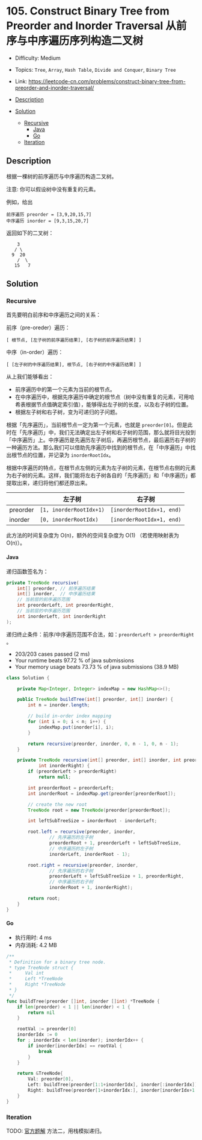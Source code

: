 <!-- omit in toc -->
# 105. Construct Binary Tree from Preorder and Inorder Traversal 从前序与中序遍历序列构造二叉树

- Difficulty: Medium
- Topics: `Tree`, `Array`, `Hash Table`, `Divide and Conquer`, `Binary Tree`
- Link: https://leetcode-cn.com/problems/construct-binary-tree-from-preorder-and-inorder-traversal/

- [Description](#description)
- [Solution](#solution)
  - [Recursive](#recursive)
    - [Java](#java)
    - [Go](#go)
  - [Iteration](#iteration)

## Description

根据一棵树的前序遍历与中序遍历构造二叉树。

注意:
你可以假设树中没有重复的元素。

例如，给出
```
前序遍历 preorder = [3,9,20,15,7]
中序遍历 inorder = [9,3,15,20,7]
```
返回如下的二叉树：
```
    3
   / \
  9  20
    /  \
   15   7
```

## Solution

### Recursive

首先要明白前序和中序遍历之间的关系：

前序（pre-oreder）遍历：
```
[ 根节点, [左子树的前序遍历结果], [右子树的前序遍历结果] ]
```

中序（in-order）遍历：
```
[ [左子树的中序遍历结果], 根节点, [右子树的中序遍历结果] ]
```

从上我们能够看出：
- 前序遍历中的第一个元素为当前的根节点。
- 在中序遍历中，根据先序遍历中确定的根节点（树中没有重复的元素，可用哈希表根据节点值确定索引值），能够得出左子树的长度，以及右子树的位置。
- 根据左子树和右子树，变为可递归的子问题。

根据「先序遍历」，当前根节点一定为第一个元素，也就是 `preorder[0]`。但是此时在「先序遍历」中，我们无法确定出左子树和右子树的范围，那么就将目光投到「中序遍历」上。中序遍历是先遍历左子树后，再遍历根节点，最后遍历右子树的一种遍历方法。那么我们可以借助先序遍历中找到的根节点，在「中序遍历」中找出根节点的位置，并记录为 `inorderRootIdx`。

根据中序遍历的特点，在根节点左侧的元素为左子树的元素，在根节点右侧的元素为右子树的元素。这样，我们能将左右子树各自的「先序遍历」和「中序遍历」都提取出来，递归将他们都还原出来。

||左子树|右子树|
|----|----|----|
|preorder| `[1, inorderRootIdx+1)` | `[inorderRootIdx+1, end)` |
|inorder| `[0, inorderRootIdx)` | `[inorderRootIdx+1, end)` |

此方法的时间复杂度为 O(n)，额外的空间复杂度为 O(1) （若使用映射表为 O(n)）。

#### Java

递归函数签名为：
```java
private TreeNode recursive(
    int[] preorder, // 前序遍历结果
    int[] inorder,  // 中序遍历结果
    // 当前层的前序遍历范围
    int preorderLeft, int preorderRight,
    // 当前层的中序遍历范围
    int inorderLeft, int inorderRight
);
```

递归终止条件：前序/中序遍历范围不合法，如：`preorderLeft > preorderRight` 。

- 203/203 cases passed (2 ms)
- Your runtime beats 97.72 % of java submissions
- Your memory usage beats 73.73 % of java submissions (38.9 MB)

```java
class Solution {

    private Map<Integer, Integer> indexMap = new HashMap<>();

    public TreeNode buildTree(int[] preorder, int[] inorder) {
        int n = inorder.length;

        // build in-order index mapping
        for (int i = 0; i < n; i++) {
            indexMap.put(inorder[i], i);
        }

        return recursive(preorder, inorder, 0, n - 1, 0, n - 1);
    }

    private TreeNode recursive(int[] preorder, int[] inorder, int preorderLeft, int preorderRight, int inorderLeft,
            int inorderRight) {
        if (preorderLeft > preorderRight)
            return null;

        int preorderRoot = preorderLeft;
        int inorderRoot = indexMap.get(preorder[preorderRoot]);

        // create the new root
        TreeNode root = new TreeNode(preorder[preorderRoot]);

        int leftSubTreeSize = inorderRoot - inorderLeft;

        root.left = recursive(preorder, inorder,
                // 先序遍历的左子树
                preorderRoot + 1, preorderLeft + leftSubTreeSize,
                // 中序遍历的左子树
                inorderLeft, inorderRoot - 1);

        root.right = recursive(preorder, inorder,
                // 先序遍历的右子树
                preorderLeft + leftSubTreeSize + 1, preorderRight,
                // 中序遍历的右子树
                inorderRoot + 1, inorderRight);

        return root;
    }
}
```

#### Go

- 执行用时: 4 ms
- 内存消耗: 4.2 MB

```go
/**
 * Definition for a binary tree node.
 * type TreeNode struct {
 *     Val int
 *     Left *TreeNode
 *     Right *TreeNode
 * }
 */
func buildTree(preorder []int, inorder []int) *TreeNode {
    if len(preorder) < 1 || len(inorder) < 1 {
        return nil
    }

    rootVal := preorder[0]
    inorderIdx := 0
    for ; inorderIdx < len(inorder); inorderIdx++ {
        if inorder[inorderIdx] == rootVal {
            break
        }
    }

    return &TreeNode{
        Val: preorder[0],
        Left: buildTree(preorder[1:1+inorderIdx], inorder[:inorderIdx]),
        Right: buildTree(preorder[1+inorderIdx:], inorder[inorderIdx+1:]),
    }
}
```


### Iteration

TODO: [官方题解](https://leetcode-cn.com/problems/construct-binary-tree-from-preorder-and-inorder-traversal/solution/cong-qian-xu-yu-zhong-xu-bian-li-xu-lie-gou-zao-9/) 方法二，用栈模拟递归。

